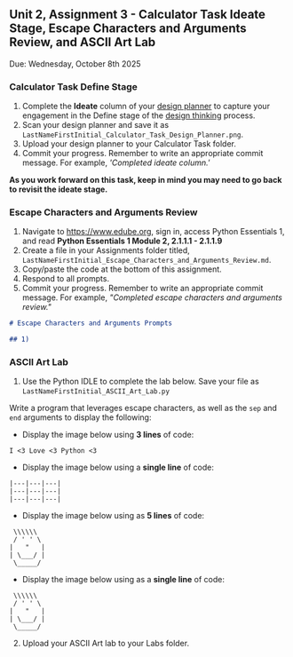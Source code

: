 ## Unit 2, Assignment 3 - Calculator Task Ideate Stage, Escape Characters and Arguments Review, and ASCII Art Lab
Due: Wednesday, October 8th 2025

### Calculator Task Define Stage
1. Complete the **Ideate** column of your [design planner](https://github.com/MrJSwotinsky/Python_2025_2026/blob/main/Resources/Design%20Planner.pdf) to capture your engagement in the Define stage of the [design thinking](https://github.com/MrJSwotinsky/Python_2025_2026/blob/main/Resources/Design%20Thinking.pdf) process.<br>
2. Scan your design planner and save it as `LastNameFirstInitial_Calculator_Task_Design_Planner.png`.
3. Upload your design planner to your Calculator Task folder.
4. Commit your progress.  Remember to write an appropriate commit message.  For example, *'Completed ideate column.'*

**As you work forward on this task, keep in mind you may need to go back to revisit the ideate stage.**

### Escape Characters and Arguments Review

1. Navigate to https://www.edube.org, sign in, access Python Essentials 1, and read **Python Essentials 1 Module 2, 2.1.1.1  - 2.1.1.9** 
2. Create a file in your Assignments folder titled, `LastNameFirstInitial_Escape_Characters_and_Arguments_Review.md`.
3. Copy/paste the code at the bottom of this assignment.
4. Respond to all prompts.
5. Commit your progress.  Remember to write an appropriate commit message.  For example, *"Completed escape characters and arguments review."*

```markdown
# Escape Characters and Arguments Prompts

## 1) 
```

### ASCII Art Lab

1. Use the Python IDLE to complete the lab below.  Save your file as `LastNameFirstInitial_ASCII_Art_Lab.py`
   
Write a program that leverages escape characters, as well as the `sep` and `end` arguments to display the following:

* Display the image below using **3 lines** of code:
```
I <3 Love <3 Python <3
```

* Display the image below using a **single line** of code:
```
|---|---|---|
|---|---|---|
|---|---|---|   
```

* Display the image below using as **5 lines** of code:
```
 \\\\\\
 / ' ' \
|   "   |
| \___/ |
 \_____/
```

* Display the image below using as a **single line** of code:
```
 \\\\\\
 / ' ' \
|   "   |
| \___/ |
 \_____/
```
   
2. Upload your ASCII Art lab to your Labs folder.
